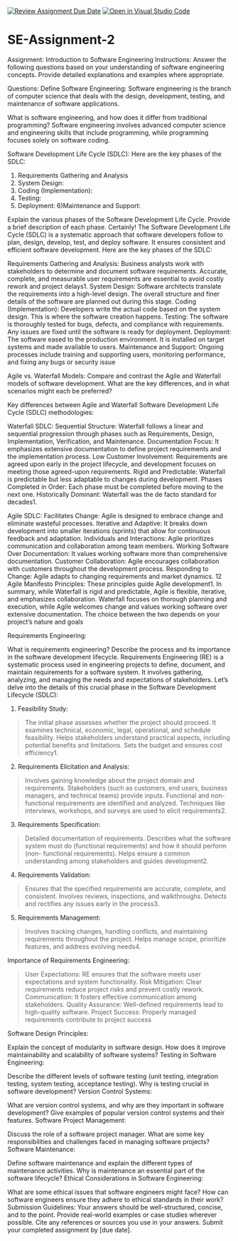 [![Review Assignment Due Date](https://classroom.github.com/assets/deadline-readme-button-24ddc0f5d75046c5622901739e7c5dd533143b0c8e959d652212380cedb1ea36.svg)](https://classroom.github.com/a/-ucQIGTc)
[![Open in Visual Studio Code](https://classroom.github.com/assets/open-in-vscode-718a45dd9cf7e7f842a935f5ebbe5719a5e09af4491e668f4dbf3b35d5cca122.svg)](https://classroom.github.com/online_ide?assignment_repo_id=15195915&assignment_repo_type=AssignmentRepo)
# SE-Assignment-2
Assignment: Introduction to Software Engineering
Instructions:
Answer the following questions based on your understanding of software engineering concepts. Provide detailed explanations and examples where appropriate.

Questions:
Define Software Engineering:
Software engineering is the branch of computer science that deals with the design, development, testing, and maintenance of software applications.

What is software engineering, and how does it differ from traditional programming?
Software engineering involves advanced computer science and engineering skills that include programming, while programming focuses solely on software coding.



Software Development Life Cycle (SDLC):
 Here are the key phases of the SDLC:
1) Requirements Gathering and Analysis
2) System Design:
3) Coding (Implementation):
4) Testing:
5) Deployment:
6)Maintenance and Support:




Explain the various phases of the Software Development Life Cycle. Provide a brief description of each phase.
Certainly! The Software Development Life Cycle (SDLC) is a systematic approach that software developers follow to plan, design, develop, test, and deploy software. It ensures consistent and efficient software development. Here are the key phases of the SDLC:

Requirements Gathering and Analysis:
Business analysts work with stakeholders to determine and document software requirements.
Accurate, complete, and measurable user requirements are essential to avoid costly rework and project delays1.
System Design:
Software architects translate the requirements into a high-level design.
The overall structure and finer details of the software are planned out during this stage.
Coding (Implementation):
Developers write the actual code based on the system design.
This is where the software creation happens.
Testing:
The software is thoroughly tested for bugs, defects, and compliance with requirements.
Any issues are fixed until the software is ready for deployment.
Deployment:
The software eased to the production environment.
It is installed on target systems and made available to users.
Maintenance and Support:
Ongoing processes include training and supporting users, monitoring performance, and fixing any bugs or security issue



Agile vs. Waterfall Models:
Compare and contrast the Agile and Waterfall models of software development. What are the key differences, and in what scenarios might each be preferred?

Key differences between Agile and Waterfall Software Development Life Cycle (SDLC) methodologies:

Waterfall SDLC:
Sequential Structure: Waterfall follows a linear and sequential progression through phases such as Requirements, Design, Implementation, Verification, and Maintenance.
Documentation Focus: It emphasizes extensive documentation to define project requirements and the implementation process.
Low Customer Involvement: Requirements are agreed upon early in the project lifecycle, and development focuses on meeting those agreed-upon requirements.
Rigid and Predictable: Waterfall is predictable but less adaptable to changes during development.
Phases Completed in Order: Each phase must be completed before moving to the next one.
Historically Dominant: Waterfall was the de facto standard for decades1.

Agile SDLC:
Facilitates Change: Agile is designed to embrace change and eliminate wasteful processes.
Iterative and Adaptive: It breaks down development into smaller iterations (sprints) that allow for continuous feedback and adaptation.
Individuals and Interactions: Agile prioritizes communication and collaboration among team members.
Working Software Over Documentation: It values working software more than comprehensive documentation.
Customer Collaboration: Agile encourages collaboration with customers throughout the development process.
Responding to Change: Agile adapts to changing requirements and market dynamics.
12 Agile Manifesto Principles: These principles guide Agile development1.
In summary, while Waterfall is rigid and predictable, Agile is flexible, iterative, and emphasizes collaboration. Waterfall focuses on thorough planning and execution, while Agile welcomes change and values working software over extensive documentation. The choice between the two depends on your project’s nature and goals



Requirements Engineering:

What is requirements engineering? Describe the process and its importance in the software development lifecycle.
Requirements Engineering (RE) is a systematic process used in engineering projects to define, document, and maintain requirements for a software system. It involves gathering, analyzing, and managing the needs and expectations of stakeholders. Let’s delve into the details of this crucial phase in the Software Development Lifecycle (SDLC):

1) Feasibility Study:
  > The initial phase assesses whether the project should proceed.
  > It examines technical, economic, legal, operational, and schedule feasibility.
  > Helps stakeholders understand practical aspects, including potential benefits and limitations.
  > Sets the budget and ensures cost efficiency1.
2) Requirements Elicitation and Analysis:
  > Involves gaining knowledge about the project domain and requirements.
  > Stakeholders (such as customers, end users, business managers, and technical teams) provide inputs.
  > Functional and non-functional requirements are identified and analyzed.
  > Techniques like interviews, workshops, and surveys are used to elicit requirements2.
3) Requirements Specification:
  > Detailed documentation of requirements.
  > Describes what the software system must do (functional requirements) and how it should perform (non-       functional requirements).
  > Helps ensure a common understanding among stakeholders and guides development2.
4) Requirements Validation:
  > Ensures that the specified requirements are accurate, complete, and consistent.
  > Involves reviews, inspections, and walkthroughs.
  > Detects and rectifies any issues early in the process3.
5) Requirements Management:
  > Involves tracking changes, handling conflicts, and maintaining requirements throughout the project.
  > Helps manage scope, prioritize features, and address evolving needs4.

Importance of Requirements Engineering:
  > User Expectations: RE ensures that the software meets user expectations and system functionality.
  > Risk Mitigation: Clear requirements reduce project risks and prevent costly rework.
  > Communication: It fosters effective communication among stakeholders.
  > Quality Assurance: Well-defined requirements lead to high-quality software.
  > Project Success: Properly managed requirements contribute to project success




Software Design Principles:

Explain the concept of modularity in software design. How does it improve maintainability and scalability of software systems?
Testing in Software Engineering:

Describe the different levels of software testing (unit testing, integration testing, system testing, acceptance testing). Why is testing crucial in software development?
Version Control Systems:

What are version control systems, and why are they important in software development? Give examples of popular version control systems and their features.
Software Project Management:

Discuss the role of a software project manager. What are some key responsibilities and challenges faced in managing software projects?
Software Maintenance:

Define software maintenance and explain the different types of maintenance activities. Why is maintenance an essential part of the software lifecycle?
Ethical Considerations in Software Engineering:

What are some ethical issues that software engineers might face? How can software engineers ensure they adhere to ethical standards in their work?
Submission Guidelines:
Your answers should be well-structured, concise, and to the point.
Provide real-world examples or case studies wherever possible.
Cite any references or sources you use in your answers.
Submit your completed assignment by [due date].
